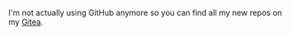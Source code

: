 I'm not actually using GitHub anymore so you can find all my new repos on my [Gitea](https://git.end-play.xyz/profitroll).
